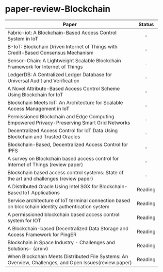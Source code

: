 # paper-review-Blockchain

| Paper | Status   | 
| --------------------------- | :---: |
| Fabric-iot: A Blockchain-Based Access Control System in IoT | -   |
| B-IoT: Blockchain Driven Internet of Things with Credit-Based Consensus Mechanism| -   |
| Sensor-Chain: A Lightweight Scalable Blockchain Framework for Internet of Things | -   |
| LedgerDB: A Centralized Ledger Database for Universal Audit and Verification | -   |
| A Novel Attribute-Based Access Control Scheme Using Blockchain for IoT | -   |
| Blockchain Meets IoT: An Architecture for Scalable Access Management in IoT | -   |
| Permissioned Blockchain and Edge Computing Empowered Privacy-Preserving Smart Grid Networks| -   |
| Decentralized Access Control for IoT Data Using Blockchain and Trusted Oracles| -   |
| Blockchain-Based, Decentralized Access Control for IPFS | -  |
| A survey on Blockchain based access control for Internet of Things (review paper) | -   |
| Blockchain based access control systems: State of the art and challenges (review paper) | -   |
| A Distributed Oracle Using Intel SGX for Blockchain-Based IoT Applications | Reading   | 
| Service architecture of IoT terminal connection based on blockchain identity authentication system | Reading   | 
| A permissioned blockchain based access control system for IOT | Reading   | 
| A Blockchain-based Decentralized Data Storage and Access Framework for PingER | Reading   | 
| Blockchain in Space Industry - Challenges and Solutions- (arxiv) | Reading   | 
| When Blockchain Meets Distributed File Systems: An Overview, Challenges, and Open Issues(review paper) | Reading   | 
